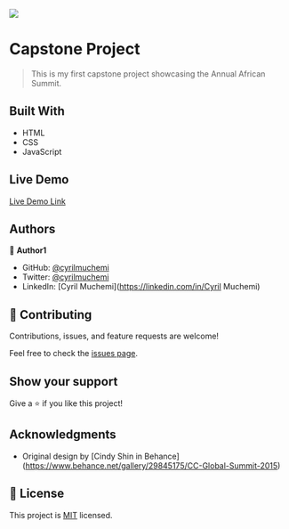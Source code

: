 ![](https://img.shields.io/badge/Microverse-blueviolet)

# Capstone Project

> This is my first capstone project showcasing the Annual African Summit.


## Built With

- HTML
- CSS
- JavaScript

## Live Demo

[Live Demo Link](https://cyrilmuchemi.github.io/My_Portfolio/)


## Authors

👤 **Author1**

- GitHub: [@cyrilmuchemi](https://github.com/cyrilmuchemi)
- Twitter: [@cyrilmuchemi](https://twitter.com/cyrilmuchemi)
- LinkedIn: [Cyril Muchemi](https://linkedin.com/in/Cyril Muchemi)


## 🤝 Contributing

Contributions, issues, and feature requests are welcome!

Feel free to check the [issues page](../../issues/).

## Show your support

Give a ⭐️ if you like this project!

## Acknowledgments

- Original design by [Cindy Shin in Behance] (https://www.behance.net/gallery/29845175/CC-Global-Summit-2015)

## 📝 License

This project is [MIT](./MIT.md) licensed.
